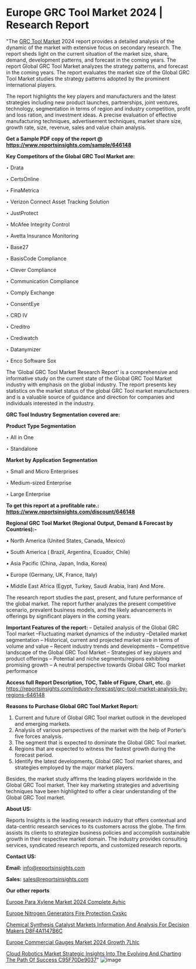 # Europe GRC Tool Market 2024 | Research Report

"The <a href=https://www.reportsinsights.com/sample/646148>GRC Tool Market</a> 2024 report provides a detailed analysis of the dynamic of the market with extensive focus on secondary research. The report sheds light on the current situation of the market size, share, demand, development patterns, and forecast in the coming years. The report Global GRC Tool Market analyzes the strategy patterns, and forecast in the coming years. The report evaluates the market size of the Global GRC Tool Market studies the strategy patterns adopted by the prominent international players.

The report highlights the key players and manufacturers and the latest strategies including new product launches, partnerships, joint ventures, technology, segmentation in terms of region and industry competition, profit and loss ration, and investment ideas. A precise evaluation of effective manufacturing techniques, advertisement techniques, market share size, growth rate, size, revenue, sales and value chain analysis.

<strong>Get a Sample PDF copy of the report @ <a href=https://www.reportsinsights.com/sample/646148 style=color:#0000ff;>https://www.reportsinsights.com/sample/646148</a></strong>

<strong>Key Competitors of the Global GRC Tool Market are:</strong>

‣ Drata

‣ CertsOnline

‣ FinaMetrica

‣ Verizon Connect Asset Tracking Solution

‣ JustProtect

‣ McAfee Integrity Control

‣ Avetta Insurance Monitoring

‣ Base27

‣ BasisCode Compliance

‣ Clever Compliance

‣ Communication Compliance

‣ Comply Exchange

‣ ConsentEye

‣ CRD IV

‣ Creditro

‣ Crediwatch

‣ Datanymizer

‣ Enco Software Sox

The ‘Global GRC Tool Market Research Report’ is a comprehensive and informative study on the current state of the Global GRC Tool Market industry with emphasis on the global industry. The report presents key statistics on the market status of the global GRC Tool market manufacturers and is a valuable source of guidance and direction for companies and individuals interested in the industry.

<strong>GRC Tool Industry Segmentation covered are:</strong>

<strong>Product Type Segmentation</strong>

‣ All in One

‣ Standalone

<strong>Market by Application Segmentation</strong>

‣ Small and Micro Enterprises

‣ Medium-sized Enterprise

‣ Large Enterprise

<strong>To get this report at a profitable rate.: <a href=https://www.reportsinsights.com/discount/646148 style=color:#0000ff;>https://www.reportsinsights.com/discount/646148</a></strong>

<strong>Regional GRC Tool Market (Regional Output, Demand &amp; Forecast by Countries):-</strong>

• North America (United States, Canada, Mexico)

• South America ( Brazil, Argentina, Ecuador, Chile)

• Asia Pacific (China, Japan, India, Korea)

• Europe (Germany, UK, France, Italy)

• Middle East Africa (Egypt, Turkey, Saudi Arabia, Iran) And More.

The research report studies the past, present, and future performance of the global market. The report further analyzes the present competitive scenario, prevalent business models, and the likely advancements in offerings by significant players in the coming years.

<strong>Important Features of the report:</strong>
– Detailed analysis of the Global GRC Tool market
–Fluctuating market dynamics of the industry
–Detailed market segmentation
– Historical, current and projected market size in terms of volume and value
– Recent industry trends and developments
– Competitive landscape of the Global GRC Tool Market
– Strategies of key players and product offerings
– Potential and niche segments/regions exhibiting promising growth
– A neutral perspective towards Global GRC Tool market performance

<strong>Access full Report Description, TOC, Table of Figure, Chart, etc. </strong>@   <a href=https://reportsinsights.com/industry-forecast/grc-tool-market-analysis-by-regions-646148 style=color:#0000ff;>https://reportsinsights.com/industry-forecast/grc-tool-market-analysis-by-regions-646148</a>

<strong>Reasons to Purchase Global GRC Tool Market Report:</strong>
1. Current and future of Global GRC Tool market outlook in the developed and emerging markets.
2. Analysis of various perspectives of the market with the help of Porter’s five forces analysis.
3. The segment that is expected to dominate the Global GRC Tool market.
4. Regions that are expected to witness the fastest growth during the forecast period.
5. Identify the latest developments, Global GRC Tool market shares, and strategies employed by the major market players.

Besides, the market study affirms the leading players worldwide in the Global GRC Tool market. Their key marketing strategies and advertising techniques have been highlighted to offer a clear understanding of the Global GRC Tool market.

<strong><strong>About US</strong>:</strong>

Reports Insights is the leading research industry that offers contextual and data-centric research services to its customers across the globe. The firm assists its clients to strategize business policies and accomplish sustainable growth in their respective market domain. The industry provides consulting services, syndicated research reports, and customized research reports.

<strong>Contact US:</strong>

<p class=><b>Email:</b> <a href=mailto:info@reportsinsights.com>info@reportsinsights.com</a></p>
<p class=><b>Sales:</b> <a href=mailto:sales@reportsinsights.com>sales@reportsinsights.com</a></p>

<strong>Our other reports</strong>

<a href=https://www.linkedin.com/pulse/europe-para-xylene-market-2024-complete-ayhic/>Europe Para Xylene Market 2024 Complete Ayhic</a>

<a href=https://www.linkedin.com/pulse/europe-nitrogen-generators-fire-protection-cxskc/>Europe Nitrogen Generators Fire Protection Cxskc</a>

<a href=https://medium.com/@ranediksha451/chemical-synthesis-catalyst-markets-information-and-analysis-for-decision-makers-d8f4a1147b6c>Chemical Synthesis Catalyst Markets Information And Analysis For Decision Makers D8F4A1147B6C</a>

<a href=https://www.linkedin.com/pulse/europe-commercial-gauges-market-2024-growth-7lhlc/>Europe Commercial Gauges Market 2024 Growth 7Lhlc</a>

<a href=https://medium.com/@ruchikakadam73/cloud-robotics-market-strategic-insights-into-the-evolving-and-charting-the-path-of-success-c95f70de9037>Cloud Robotics Market Strategic Insights Into The Evolving And Charting The Path Of Success C95F70De9037</a>"
![image](https://github.com/aanak123/RIMarketer1/assets/158471119/e7184d12-4ae1-46f1-a2d4-fbfef993111a)
